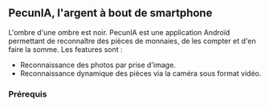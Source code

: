 

## PecunIA, l'argent à bout de smartphone

L'ombre d'une ombre est noir.
PecunIA est une application Androïd permettant de reconnaître des pièces de monnaies, de les compter et d'en faire la somme.
Les features sont :
- Reconnaissance des photos par prise d'image.
- Reconnaissance dynamique des pièces via la caméra sous format vidéo.

### Prérequis
